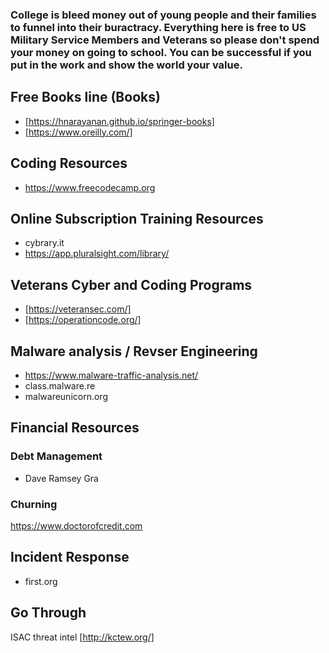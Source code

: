 ### College is bleed money out of young people and their families to funnel into their buractracy. Everything here is free to US Military Service Members and Veterans so please don't spend your money on going to school. You can be successful if you put in the work and show the world your value.

## Free Books line (Books)
* [https://hnarayanan.github.io/springer-books]
*  [https://www.oreilly.com/]

## Coding Resources
* https://www.freecodecamp.org

## Online Subscription Training Resources
* cybrary.it
* https://app.pluralsight.com/library/

## Veterans Cyber and Coding Programs
*  [https://veteransec.com/]
*  [https://operationcode.org/]

## Malware analysis / Revser Engineering
*  https://www.malware-traffic-analysis.net/
* class.malware.re
* malwareunicorn.org

## Financial Resources
### Debt Management
 * Dave Ramsey
 Gra
### Churning 
https://www.doctorofcredit.com

## Incident Response
* first.org

## Go Through 


ISAC threat intel
 [http://kctew.org/]

